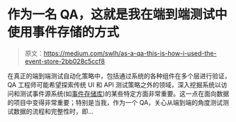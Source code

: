 # 作为一名 QA，这就是我在端到端测试中使用事件存储的方式

> 原文：<https://medium.com/swlh/as-a-qa-this-is-how-i-used-the-event-store-2bb028c5ccf8>

在真正的端到端测试自动化策略中，包括通过系统的各种组件在多个层进行验证，QA 工程师可能希望探索传统 UI 和 API 测试策略之外的领域，深入挖掘系统以访问和测试事件源系统(如[事件存储库](https://eventstore.org/))的某些特定方面非常重要。这一点在面向数据的项目中变得非常重要；特别是当我，作为一个 QA，关心从端到端的角度测试测试数据的流程和完整性时，即…